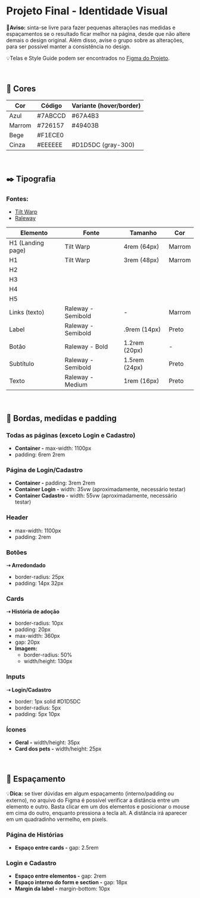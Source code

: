 # Projeto Final - Identidade Visual
🔶**Aviso:** sinta-se livre para fazer pequenas alterações nas medidas e espaçamentos se o resultado ficar melhor na página, desde que não altere demais o design original. Além disso, avise o grupo sobre as alterações, para ser possível manter a consistência no design.


💡Telas e Style Guide podem ser encontrados no [Figma do Projeto](https://www.figma.com/design/fYLYoC2BEAbZPjH57wbrDt/Projeto-Final?node-id=0-1&t=3YcQFc7vRJmnprGP-1).

<br>

## 🎨 Cores

|Cor          |Código        |Variante (hover/border) |
|-------------|--------------|------------------------|
|Azul         |#7ABCCD       |#67A4B3                 |
|Marrom       |#726157       |#49403B                 |
|Bege         |#F1ECE0       |                        |
|Cinza        |#EEEEEE       |#D1D5DC (gray-300)      |



<br>

## ✒️ Tipografia
### Fontes:
- [Tilt Warp](https://fonts.google.com/specimen/Tilt+Warp?query=tilt)
- [Raleway](https://fonts.google.com/specimen/Raleway?query=rale)

|Elemento          |Fonte              |Tamanho       |Cor       |
|------------------|-------------------|--------------|----------|
|H1 (Landing page) |Tilt Warp          |4rem (64px)   |Marrom    |
|H1                |Tilt Warp          |3rem (48px)   |Marrom    |
|H2                |                   |              |          |
|H3                |                   |              |          |
|H4                |                   |              |          |
|H5                |                   |              |          |
|Links (texto)     |Raleway - Semibold |-             |Marrom    |
|Label             |Raleway - Semibold |.9rem (14px)  |Preto     |
|Botão             |Raleway - Bold     |1.2rem (20px) |-         |
|Subtítulo         |Raleway - Semibold |1.5rem (24px) |Preto     |
|Texto             |Raleway - Medium   |1rem (16px)   |Preto     |

<br>

## 🔲 Bordas, medidas e padding
### Todas as páginas (exceto Login e Cadastro)
- **Container -** max-width: 1100px
- padding: 6rem 2rem

### Página de Login/Cadastro
- **Container -** padding: 3rem 2rem
- **Container Login -** width: 35vw (aproximadamente, necessário testar)
- **Container Cadastro -** width: 55vw (aproximadamente, necessário testar)

### Header
- max-width: 1100px
- padding: 2rem

### Botões
**➝ Arredondado**
- border-radius: 25px
- padding: 14px 32px

### Cards
**➝ História de adoção**
- border-radius: 10px
- padding: 20px
- max-width: 360px
- gap: 20px
- **Imagem:**
	- border-radius: 50%  
	- width/height: 130px

### Inputs
**➝ Login/Cadastro**
- border: 1px solid #D1D5DC
- border-radius: 5px
- padding: 5px 10px

### Ícones
- **Geral -** width/height: 35px
- **Card dos pets -** width/height: 25px

<br>

## 📐 Espaçamento
💡**Dica:** se tiver dúvidas em algum espaçamento (interno/padding ou externo), no arquivo do Figma é possível verificar a distância entre um elemento e outro. Basta clicar em um dos elementos e posicionar o mouse em cima do outro, enquanto pressiona a tecla alt. A distância irá aparecer em um quadradinho vermelho, em pixels.

### Página de Histórias
- **Espaço entre cards -** gap: 2.5rem

### Login e Cadastro
- **Espaço entre elementos -** gap: 2rem
- **Espaço interno do form e section -** gap: 18px
- **Margin da label -** margin-bottom: 10px 
